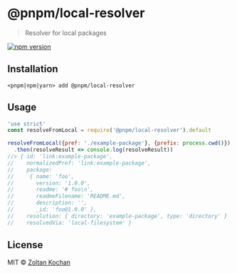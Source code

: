 # @pnpm/local-resolver

> Resolver for local packages

<!--@shields('npm')-->
[![npm version](https://img.shields.io/npm/v/@pnpm/local-resolver.svg)](https://www.npmjs.com/package/@pnpm/local-resolver)
<!--/@-->

## Installation

```
<pnpm|npm|yarn> add @pnpm/local-resolver
```

## Usage

```js
'use strict'
const resolveFromLocal = require('@pnpm/local-resolver').default

resolveFromLocal({pref: './example-package'}, {prefix: process.cwd()})
  .then(resolveResult => console.log(resolveResult))
//> { id: 'link:example-package',
//    normalizedPref: 'link:example-package',
//    package:
//     { name: 'foo',
//       version: '1.0.0',
//       readme: '# foo\n',
//       readmeFilename: 'README.md',
//       description: '',
//       _id: 'foo@1.0.0' },
//    resolution: { directory: 'example-package', type: 'directory' }
//    resolvedVia: 'local-filesystem' }
```

## License

MIT © [Zoltan Kochan](https://www.kochan.io/)
